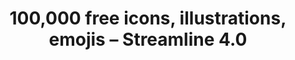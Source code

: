 ---
name: streamlinehq

host: streamlinehq.com
origin: https://streamlinehq.com
pathname: /
search: 
href: https://streamlinehq.com/
title: 100,000 free icons, illustrations, emojis – Streamline 4.0

ogTitle: 100,000 free icons, illustrations, emojis – Streamline 4.0

twitterTitle: 100,000 free icons, illustrations, emojis – Streamline 4.0

description: >-
  Streamline is the winner of the best graphic resource in 2022 by Figma. The
  largest icon, illustration, emoji and element sets in the world.

ogDescription: >-
  Streamline is the winner of the best graphic resource in 2022 by Figma. The
  largest icon, illustration, emoji and element sets in the world.

image: https://framerusercontent.com/images/NGWqCwZhUTzFQ8ELWS9u8DVccw.png
ogImage: https://framerusercontent.com/images/NGWqCwZhUTzFQ8ELWS9u8DVccw.png
twitterImage: https://framerusercontent.com/images/NGWqCwZhUTzFQ8ELWS9u8DVccw.png
keywords: 
logo: 
---